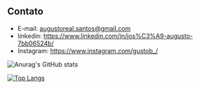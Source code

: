 ## Contato

* E-mail: augustoreal.santos@gmail.com
* linkedin: <https://www.linkedin.com/in/jos%C3%A9-augusto-7bb06524b/>
* Instagram: <https://www.instagram.com/gustob_/>

![Anurag's GitHub stats](https://github-readme-stats.vercel.app/api?username=josaugusto&show_icons=true&theme=cobalt)

[![Top Langs](https://github-readme-stats.vercel.app/api/top-langs/?username=josaugusto&layout=compact)](https://github.com/anuraghazra/github-readme-stats)

